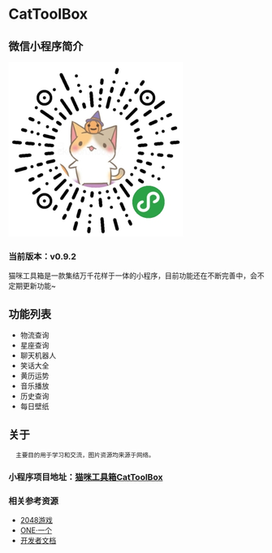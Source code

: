 # CatToolBox
## 微信小程序简介

<img src="img/logo.jpg">

### 当前版本：v0.9.2

猫咪工具箱是一款集结万千花样于一体的小程序，目前功能还在不断完善中，会不定期更新功能~

## 功能列表

- 物流查询
- 星座查询
- 聊天机器人
- 笑话大全
- 黄历运势
- 音乐播放
- 历史查询
- 每日壁纸

## 关于

      主要目的用于学习和交流，图片资源均来源于网络。

### 小程序项目地址：[猫咪工具箱CatToolBox](https://github.com/TangerineSpecter/CatToolBox)

### 相关参考资源

- [2048游戏](https://github.com/gabrielecirulli/2048)
- [ONE·一个](https://github.com/ahonn/weapp-one)
- [开发者文档](https://mp.weixin.qq.com/debug/wxadoc/dev/index.html)